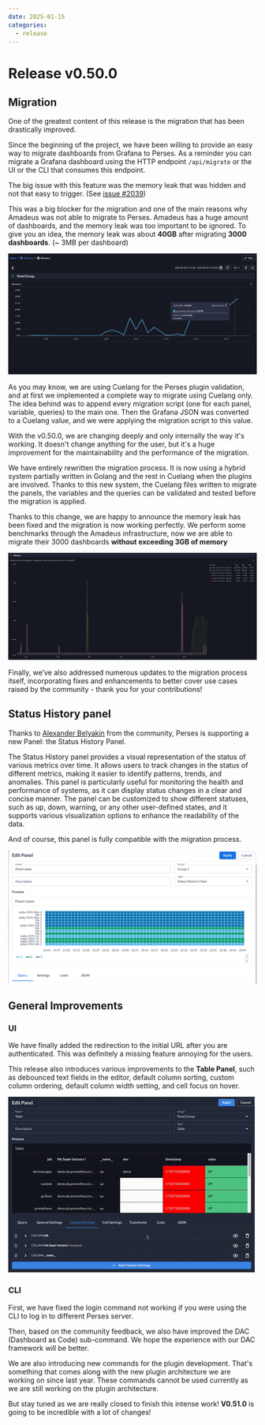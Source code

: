 ```yaml
---
date: 2025-01-15
categories:
  - release
---
```


# Release v0.50.0

## Migration

One of the greatest content of this release is the migration that has been drastically improved.

Since the beginning of the project, we have been willing to provide an easy way to migrate dashboards from Grafana to
Perses. As a reminder you can migrate a Grafana dashboard using the HTTP endpoint `/api/migrate` or the UI or the CLI
that consumes this endpoint.

The big issue with this feature was the memory leak that was hidden and not that easy to trigger.
(See [issue #2039](https://github.com/perses/perses/issues/2039))

This was a big blocker for the migration and one of the main reasons why Amadeus was not able to migrate to Perses.
Amadeus has a huge amount of dashboards, and the memory leak was too important to be ignored.
To give you an idea, the memory leak was about **40GB** after migrating **3000 dashboards**. (~ 3MB per dashboard)

![Memory leak](../../assets/images/blog/v050/migration-memory-leak.png)

As you may know, we are using Cuelang for the Perses plugin validation, and at first we implemented a complete way to
migrate using Cuelang only.
The idea behind was to append every migration script (one for each panel, variable, queries) to the main one.
Then the Grafana JSON was converted to a Cuelang value, and we were applying the migration script to this value.

With the v0.50.0, we are changing deeply and only internally the way it's working. It doesn't change anything for the
user, but it's a huge improvement for the maintainability and the performance of the migration.

We have entirely rewritten the migration process. It is now using a hybrid system partially written in Golang and the
rest in Cuelang when the plugins are involved. Thanks to this new system, the Cuelang files written to migrate the
panels, the variables and the queries can be validated and tested before the migration is applied.

Thanks to this change, we are happy to announce the memory leak has been fixed and the migration is now working
perfectly. We perform some benchmarks through the Amadeus infrastructure, now we are able to migrate their 3000
dashboards **without exceeding 3GB of memory**

![no more Memory leak](../../assets/images/blog/v050/migration-without-memory-leak.png)

Finally, we’ve also addressed numerous updates to the migration process itself, incorporating fixes and enhancements to
better cover use cases raised by the community - thank you for your contributions!

## Status History panel

Thanks to [Alexander Belyakin](https://github.com/abelyakin) from the community, Perses is supporting a new Panel: the
Status History Panel.

The Status History panel provides a visual representation of the status of various metrics over time.
It allows users to track changes in the status of different metrics, making it easier to identify patterns, trends, and
anomalies.
This panel is particularly useful for monitoring the health and performance of systems, as it can display status changes
in a clear and concise manner.
The panel can be customized to show different statuses, such as up, down, warning, or any other user-defined states, and
it supports various visualization options to enhance the readability of the data.

And of course, this panel is fully compatible with the migration process.

![Status History panel](../../assets/images/blog/v050/status-history-panel.png)

## General Improvements

### UI

We have finally added the redirection to the initial URL after you are authenticated. This was definitely a missing
feature annoying for the users.

This release also introduces various improvements to the **Table Panel**, such as debounced text fields in the
editor, default column sorting, custom column ordering, default column width setting, and cell focus on hover.

![Table Panel reordering columns](../../assets/images/blog/v050/reorder-columns.gif)

### CLI

First, we have fixed the login command not working if you were using the CLI to log in to different Perses server.

Then, based on the community feedback, we also have improved the DAC (Dashboard as Code) sub-command.
We hope the experience with our DAC framework will be better.

We are also introducing new commands for the plugin development.
That's something that comes along with the new plugin architecture we are working on since last year.
These commands cannot be used currently as we are still working on the plugin architecture.

But stay tuned as we are really closed to finish this intense work! **V0.51.0** is going to be incredible with a lot of
changes!
